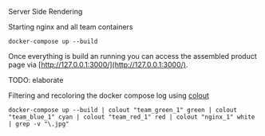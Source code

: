 Server Side Rendering

Starting nginx and all team containers

    docker-compose up --build

Once everything is build an running you can access the assembled product page via [http://127.0.0.1:3000/](http://127.0.0.1:3000/).

TODO: elaborate

Filtering and recoloring the docker compose log using [colout](https://github.com/nojhan/colout)

    docker-compose up --build | colout "team_green_1" green | colout "team_blue_1" cyan | colout "team_red_1" red | colout "nginx_1" white | grep -v "\.jpg"

